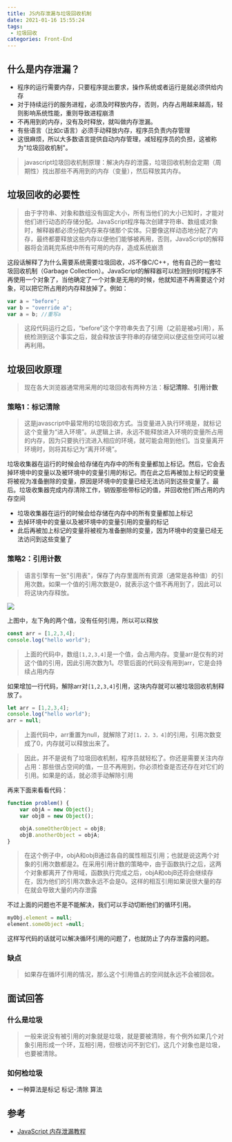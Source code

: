 ```yaml
---
title: JS内存泄漏与垃圾回收机制
date: 2021-01-16 15:55:24
tags: 
 - 垃圾回收
categories: Front-End
---
```



## 什么是内存泄漏？

- 程序的运行需要内存，只要程序提出要求，操作系统或者运行是就必须供给内存
- 对于持续运行的服务进程，必须及时释放内存，否则，内存占用越来越高，轻则影响系统性能，重则导致进程崩溃
- 不再用到的内存，没有及时释放，就叫做内存泄漏。
- 有些语言（比如c语言）必须手动释放内存，程序员负责内存管理
- 这很麻烦，所以大多数语言提供自动内存管理，减轻程序员的负担，这被称为"垃圾回收机制"。

> javascript垃圾回收机制原理：解决内存的泄露，垃圾回收机制会定期（周期性）找出那些不再用到的内存（变量），然后释放其内存。

## 垃圾回收的必要性

> 由于字符串、对象和数组没有固定大小，所有当他们的大小已知时，才能对他们进行动态的存储分配。JavaScript程序每次创建字符串、数组或对象时，解释器都必须分配内存来存储那个实体。只要像这样动态地分配了内存，最终都要释放这些内存以便他们能够被再用，否则，JavaScript的解释器将会消耗完系统中所有可用的内存，造成系统崩溃

这段话解释了为什么需要系统需要垃圾回收，JS不像C/C++，他有自己的一套垃圾回收机制（Garbage Collection）。JavaScript的解释器可以检测到何时程序不再使用一个对象了，当他确定了一个对象是无用的时候，他就知道不再需要这个对象，可以把它所占用的内存释放掉了。例如：

```js
var a = "before";
var b = "override a";
var a = b; //重写a
```

> 这段代码运行之后，“before”这个字符串失去了引用（之前是被a引用），系统检测到这个事实之后，就会释放该字符串的存储空间以便这些空间可以被再利用。


## 垃圾回收原理

> 现在各大浏览器通常用采用的垃圾回收有两种方法：**标记清除**、**引用计数**

### 策略1：标记清除

> 这是javascript中最常用的垃圾回收方式。当变量进入执行环境是，就标记这个变量为“进入环境”。从逻辑上讲，永远不能释放进入环境的变量所占用的内存，因为只要执行流进入相应的环境，就可能会用到他们。当变量离开环境时，则将其标记为“离开环境”。

垃圾收集器在运行的时候会给存储在内存中的所有变量都加上标记。然后，它会去掉环境中的变量以及被环境中的变量引用的标记。而在此之后再被加上标记的变量将被视为准备删除的变量，原因是环境中的变量已经无法访问到这些变量了。最后。垃圾收集器完成内存清除工作，销毁那些带标记的值，并回收他们所占用的内存空间

- 垃圾收集器在运行的时候会给存储在内存中的所有变量都加上标记
- 去掉环境中的变量以及被环境中的变量引用的变量的标记
- 此后再被加上标记的变量将被视为准备删除的变量，因为环境中的变量已经无法访问到这些变量了

### 策略2：引用计数

> 语言引擎有一张"引用表"，保存了内存里面所有资源（通常是各种值）的引用次数。如果一个值的引用次数是0，就表示这个值不再用到了，因此可以将这块内存释放。

![](http://www.ruanyifeng.com/blogimg/asset/2017/bg2017041703.png)

上图中，左下角的两个值，没有任何引用，所以可以释放

```js
const arr = [1,2,3,4];
console.log("hello world");
```

> 上面的代码中，数组`[1,2,3,4]`是一个值，会占用内存。变量arr是仅有的对这个值的引用，因此引用次数为1。尽管后面的代码没有用到arr，它是会持续占用内存

如果增加一行代码，解除arr对`[1,2,3,4]`引用，这块内存就可以被垃圾回收机制释放了。

```js
let arr = [1,2,3,4];
console.log("hello world");
arr = null;
```

> 上面代码中，arr重置为null，就解除了对`[1，2，3，4]`的引用，引用次数变成了0，内存就可以释放出来了。

> 因此，并不是说有了垃圾回收机制，程序员就轻松了。你还是需要关注内存占用：那些很占空间的值，一旦不再用到，你必须检查是否还存在对它们的引用。如果是的话，就必须手动解除引用

再来下面来看看代码：

```js
function problem() {
    var objA = new Object();
    var objB = new Object();

    objA.someOtherObject = objB;
    objB.anotherObject = objA;
}
```

> 在这个例子中，objA和objB通过各自的属性相互引用；也就是说这两个对象的引用次数都是2。在采用引用计数的策略中，由于函数执行之后，这两个对象都离开了作用域，函数执行完成之后，objA和objB还将会继续存在，因为他们的引用次数永远不会是0。这样的相互引用如果说很大量的存在就会导致大量的内存泄露

不过上面的问题也不是不能解决，我们可以手动切断他们的循环引用。

```js
myObj.element = null;
element.someObject =null;
```

这样写代码的话就可以解决循环引用的问题了，也就防止了内存泄露的问题。

### 缺点

> 如果存在循环引用的情况，那么这个引用值占的空间就永远不会被回收。

## 面试回答

### 什么是垃圾

> 一般来说没有被引用的对象就是垃圾，就是要被清除，有个例外如果几个对象引用形成一个环，互相引用，但根访问不到它们，这几个对象也是垃圾，也要被清除。

### 如何检垃圾

- 一种算法是标记 标记-清除 算法

## 参考

- [JavaScript 内存泄漏教程](http://www.ruanyifeng.com/blog/2017/04/memory-leak.html)